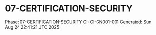 # 07-CERTIFICATION-SECURITY
Phase: 07-CERTIFICATION-SECURITY
CI: CI-GN001-001
Generated: Sun Aug 24 22:41:21 UTC 2025
